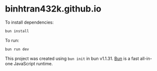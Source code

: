 # binhtran432k.github.io

To install dependencies:

```bash
bun install
```

To run:

```bash
bun run dev
```

This project was created using `bun init` in bun v1.1.31. [Bun](https://bun.sh)
is a fast all-in-one JavaScript runtime.

